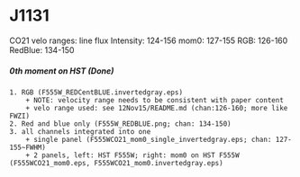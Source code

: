 # J1131

CO21 velo ranges:
line flux Intensity: 124-156
mom0: 127-155
RGB: 126-160
RedBlue: 134-150

##### 0th moment on HST (**Done**)  
    1. RGB (F555W_REDCentBLUE.invertedgray.eps)
        + NOTE: velocity range needs to be consistent with paper content
        + velo range used: see 12Nov15/README.md (chan:126-160; more like FWZI)
    2. Red and blue only (F555W_REDBLUE.png; chan: 134-150)
    3. all channels integrated into one
        + single panel (F555WCO21_mom0_single_invertedgray.eps; chan: 127-155~FWHM)
        + 2 panels, left: HST F555W; right: mom0 on HST F555W (F555WCO21_mom0.eps, F555WCO21_mom0.invertedgray.eps)
